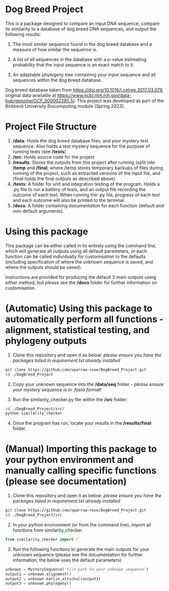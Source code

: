 # Dog Breed Project
This is a package designed to compare an input DNA sequence, compare its similarity to a database of dog breed DNA sequences, and output the following results:

1. The most similar sequence found in the dog breed database and a measure of how similar the sequence is.

2. A list of all sequences in the database with a p-value estimating probability that the input sequence is an exact match to it.

3. An adaptable phylogeny tree containing your input sequence and all sequences within the dog breed database.

Dog breed database taken from https://doi.org/10.1016/j.celrep.2017.03.079, original data available at https://www.ncbi.nlm.nih.gov/data-hub/genome/GCF_000002285.5/.
This project was developed as part of the Birkbeck University Biocomputing module (Spring 2023).

# Project File Structure

1. **/data**: Holds the dog breed database files, and your mystery test sequence. Also holds a test mystery sequence for the purpose of running tests (see **/tests**)
2. **/src**: Holds source code for the project
3. **/results**: Stores the outputs from this project after running (split into **/temp** and **/final**, where /temp stores temporary backups of files during running of the project, such as extracted versions of the input file, and /final holds the final outputs as described above)
4. **/tests**: A folder for unit and integration testing of the program. Holds a .py file to run a battery of tests, and an output file recording the outcome of each test. When running the .py file, progress of each test and each outcome will also be printed to the terminal.
5. **/docs**: A folder containing documentation for each function (default and non-default arguments).

# Using this package
This package can be either called in its entirely using the command line, which will generate all outputs using all default parameters, or each function can be called individually for customisation to the defaults (including specification of where the unknown sequence is saved, and where the outputs should be saved).

Instructions are provided for producing the default 3 main outputs using either method, but please see the **/docs** folder for further information on customisation.

# (Automatic) Using this package to automatically perform all functions - alignment, statistical testing, and phylogeny outputs

1. Clone this repository and open it as below:
*please ensure you have the packages listed in requirement.txt already installed*

```bash
git clone https://github.com/sparrow-rose/DogBreed_Project.git
cd ./DogBreed_Project
```

2. Copy your unknown sequence into the **/data/seq** folder - *please ensure your mystery sequence is in .fasta format!*

3. Run the similarity_checker.py file within the **/src** folder:

```bash
cd ./DogBreed_Project/src/
python similarity_checker
```

4. Once the program has run, locate your results in the **/results/final** folder. 

# (Manual) Importing this package to your python environment and manually calling specific functions (please see documentation)

1. Clone this repository and open it as below:
*please ensure you have the packages listed in requirement.txt already installed*

```bash
git clone https://github.com/sparrow-rose/DogBreed_Project.git
cd ./DogBreed_Project/src
```

2. In your python environment (or from the command line), import all functions from similarity_checker

```python
from similarity_checker import *
```

3. Run the following functions to generate the main outputs for your unknown sequence (please see the documentation for further information, the below uses the default parameters)

```python
unknown = MysterySequence('file path to your unknown sequence')
output1 = unknown.alignment()
output2 = unknown.karlin_altschul(output1)
output3 = unknown.phylogeny()
```